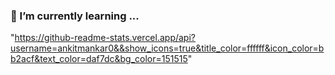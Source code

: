 ### 🌱 I’m currently learning ...

<!--
**ankitmankar0/ankitmankar0** is a ✨ _special_ ✨ repository because its `README.md` (this file) appears on your GitHub profile.

Here are some ideas to get you started:

- 🔭 I’m currently working on ...
- 🌱 I’m currently learning ...
- 👯 I’m looking to collaborate on ...
- 🤔 I’m looking for help with ...
- 💬 Ask me about ...
- 📫 How to reach me: ...
- 😄 Pronouns: ...
- ⚡ Fun fact: ...
-->

<img src>"https://github-readme-stats.vercel.app/api?username=ankitmankar0&&show_icons=true&title_color=ffffff&icon_color=bb2acf&text_color=daf7dc&bg_color=151515"
